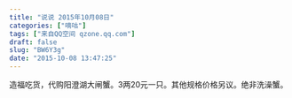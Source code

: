 ```yaml
---
title: "说说 2015年10月08日"
categories: ["嘀咕"]
tags: ["来自QQ空间 qzone.qq.com"]
draft: false
slug: "BW6Y3g"
date: "2015-10-08 13:47:25"
---
```


造福吃货，代购阳澄湖大闸蟹。3两20元一只。其他规格价格另议。绝非洗澡蟹。
